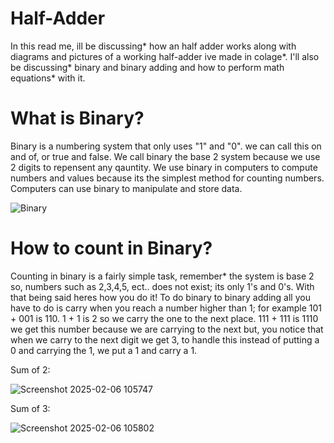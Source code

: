 # Half-Adder

In this read me, ill be discussing* how an half adder works along with diagrams and pictures of a working half-adder ive made in colage*. I'll also be discussing* binary and binary adding and how to perform math equations* with it.


# What is Binary?

  Binary is a numbering system that only uses "1" and "0". we can call this on and of, or true and false. We call binary the base 2 system because we use 2 digits to repensent any qauntity.
We use binary in computers to compute numbers and values because its the simplest method for counting numbers. Computers can use binary to manipulate and store data.

![Binary](https://github.com/user-attachments/assets/087c5d42-fbaf-46f2-9577-d392d229bddc)



# How to count in Binary?

  Counting in binary is a fairly simple task, remember* the system is base 2 so, numbers such as 2,3,4,5, ect.. does not exist; its only 1's and 0's. With that being said heres how you do it!
To do binary to binary adding all you have to do is carry when you reach a number higher than 1; for example 101 + 001 is 110. 1 + 1 is 2 so we carry the one to the next place. 111 + 111 is 1110 we get this number because we are carrying to the next but, you notice that when we carry to the next digit we get 3, to handle this instead of putting a 0 and carrying the 1, we put a 1 and carry a 1.

Sum of 2:

![Screenshot 2025-02-06 105747](https://github.com/user-attachments/assets/6678786c-4ce7-4440-a939-143b7ae59f89)

Sum of 3:

![Screenshot 2025-02-06 105802](https://github.com/user-attachments/assets/537a71b9-cdca-4483-88d4-86ab597f8f4f)


